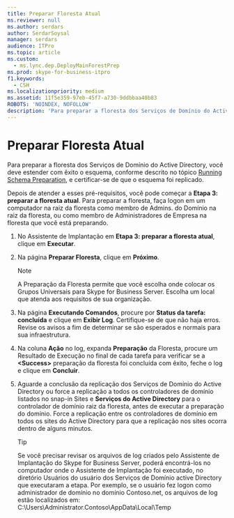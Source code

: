 ```yaml
---
title: Preparar Floresta Atual
ms.reviewer: null
ms.author: serdars
author: SerdarSoysal
manager: serdars
audience: ITPro
ms.topic: article
ms.custom:
  - ms.lync.dep.DeployMainForestPrep
ms.prod: skype-for-business-itpro
f1.keywords:
  - CSH
ms.localizationpriority: medium
ms.assetid: 11f5e359-97eb-45f7-a730-9ddbbaa40b83
ROBOTS: 'NOINDEX, NOFOLLOW'
description: 'Para preparar a floresta dos Serviços de Domínio do Active Directory, você deve estender com êxito o esquema, conforme descrito no tópico Running Schema Preparation, e certificar-se de que o esquema foi replicado.'
---
```


# <a name="prepare-current-forest"></a>Preparar Floresta Atual

Para preparar a floresta dos Serviços de Domínio do Active Directory, você deve estender com êxito o esquema, conforme descrito no tópico [Running Schema Preparation](/previous-versions/office/lync-server-2013/lync-server-2013-preparing-the-active-directory-schema), e certificar-se de que o esquema foi replicado.

Depois de atender a esses pré-requisitos, você pode começar a **Etapa 3: preparar a floresta atual**. Para preparar a floresta, faça logon em um computador na raiz da floresta como membro de Admins. do Domínio na raiz da floresta, ou como membro de Administradores de Empresa na floresta que você está preparando.

1. No Assistente de Implantação em **Etapa 3: preparar a floresta atual**, clique em **Executar**.

2. Na página **Preparar Floresta**, clique em **Próximo**.

    > [!NOTE]
    > A Preparação da Floresta permite que você escolha onde colocar os Grupos Universais para Skype for Business Server. Escolha um local que atenda aos requisitos de sua organização.

3. Na página **Executando Comandos**, procure por **Status da tarefa: concluída** e clique em **Exibir Log**. Certifique-se de que não haja erros. Revise os avisos a fim de determinar se são esperados e normais para sua infraestrutura.

4. Na coluna **Ação** no log, expanda **Preparação** da Floresta, procure um Resultado de Execução no final de cada tarefa para verificar se a **\<Success\>** preparação da floresta foi concluída com êxito, feche o log e clique em **Concluir**.

5. Aguarde a conclusão da replicação dos Serviços de Domínio do Active Directory ou force a replicação a todos os controladores de domínio listados no snap-in Sites e **Serviços do Active Directory** para o controlador de domínio raiz da floresta, antes de executar a preparação do domínio. Force a replicação entre os controladores de domínio em todos os sites do Active Directory para que a replicação nos sites ocorra dentro de alguns minutos.

    > [!TIP]
    > Se você precisar revisar os arquivos de log criados pelo Assistente de Implantação do Skype for Business Server, poderá encontrá-los no computador onde o Assistente de Implantação foi executado, no diretório Usuários do usuário dos Serviços de Domínio active Directory que executaram a etapa. Por exemplo, se o usuário fez logon como administrador de domínio no domínio Contoso.net, os arquivos de log estão localizados em: C:\Users\Administrator.Contoso\AppData\Local\Temp